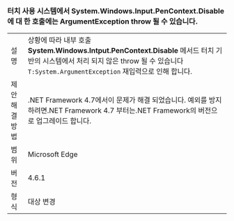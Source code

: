 ### <a name="calls-to-systemwindowsinputpencontextdisable-on-touch-enabled-systems-may-throw-an-argumentexception"></a>터치 사용 시스템에서 System.Windows.Input.PenContext.Disable에 대 한 호출에는 ArgumentException throw 될 수 있습니다.

|   |   |
|---|---|
|설명|상황에 따라 내부 호출 <strong>System.Windows.Intput.PenContext.Disable</strong> 메서드 터치 기반의 시스템에서 처리 되지 않은 throw 될 수 있습니다 <code>T:System.ArgumentException</code> 재입력으로 인해 합니다.|
|제안 해결 방법|.NET Framework 4.7에서이 문제가 해결 되었습니다. 예외를 방지 하려면.NET Framework 4.7 부터는.NET Framework의 버전으로 업그레이드 합니다.|
|범위|Microsoft Edge|
|버전|4.6.1|
|형식|대상 변경|


